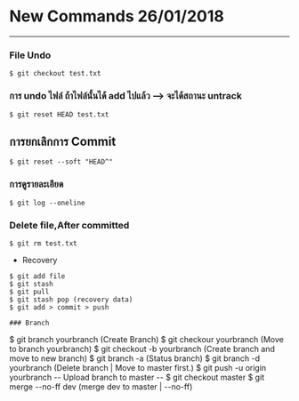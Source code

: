 ﻿# New Commands 26/01/2018
-----------
### File Undo 
``````
$ git checkout test.txt
``````
### การ undo ไฟล์ ถ้าไฟล์นั้นได้ add ไปแล้ว --> จะได้สถานะ untrack
``````
$ git reset HEAD test.txt
``````
## การยกเลิกการ Commit
``````
$ git reset --soft "HEAD^"
``````
### การดูรายละเอียด
``````
$ git log --oneline
``````
### Delete file,After committed
``````
$ git rm test.txt
``````
+ Recovery
``````
$ git add file
$ git stash
$ git pull
$ git stash pop (recovery data)
$ git add > commit > push

### Branch
``````
$ git branch yourbranch 		(Create Branch)
$ git checkour yourbranch		(Move to branch yourbranch)
$ git checkout -b yourbranch 		(Create branch and move to new branch)
$ git branch -a 			(Status branch)
$ git branch -d yourbranch 		(Delete branch | Move to master first.)
$ git push -u origin yourbranch	
-- Upload branch to master -- 
$ git checkout master
$ git merge --no-ff dev 		(merge dev to master | --no-ff) 
``````
